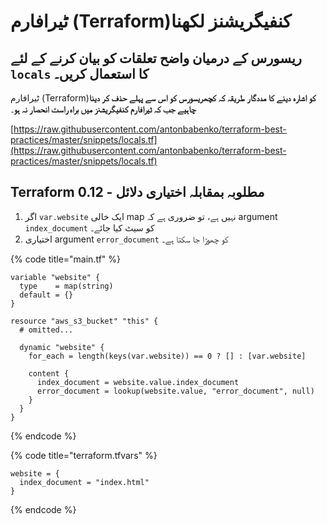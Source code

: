 # ٹیرافارم (Terraform)کنفیگریشنز لکھنا

## ریسورس  کے درمیان واضح تعلقات کو بیان کرنے کے لئے `locals` کا استعمال کریں۔

ٹیرافارم (Terraform)**کو اشارہ دینے کا مددگار طریقہ کہ کچھریسورس کو اس سے پہلے حذف کر دینا چاہیے جب کہ ٹیرافارم کنفیگریشنز میں براہ راست انحصار نہ ہو**۔

[https://raw.githubusercontent.com/antonbabenko/terraform-best-practices/master/snippets/locals.tf](https://raw.githubusercontent.com/antonbabenko/terraform-best-practices/master/snippets/locals.tf)

## Terraform 0.12 - مطلوبہ بمقابلہ اختیاری دلائل

1. &#x20;اگر `var.website` ایک خالی map نہیں ہے، تو ضروری ہے کہ argument `index_document` کو سیٹ کیا جائے۔
2. اختیاری argument `error_document` کو چھوڑا جا سکتا ہے۔

{% code title="main.tf" %}
```hcl
variable "website" {
  type    = map(string)
  default = {}
}

resource "aws_s3_bucket" "this" {
  # omitted...

  dynamic "website" {
    for_each = length(keys(var.website)) == 0 ? [] : [var.website]

    content {
      index_document = website.value.index_document
      error_document = lookup(website.value, "error_document", null)
    }
  }
}
```
{% endcode %}

{% code title="terraform.tfvars" %}
```hcl
website = {
  index_document = "index.html"
}
```
{% endcode %}
